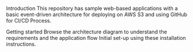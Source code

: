 Introduction
This repository has sample web-based applications with a basic event-driven architecture for deploying on AWS S3 and using GitHub for CI/CD Process.

Getting started
Browse the architecture diagram to understand the requirements and the application flow 
Initial set-up using these installation instructions.

